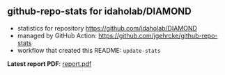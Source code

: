 ## github-repo-stats for idaholab/DIAMOND

- statistics for repository https://github.com/idaholab/DIAMOND
- managed by GitHub Action: https://github.com/jgehrcke/github-repo-stats
- workflow that created this README: `update-stats`

**Latest report PDF**: [report.pdf](https://github.com/idaholab/repository-statistics/raw/main/idaholab/DIAMOND/latest-report/report.pdf)

